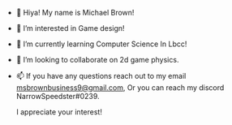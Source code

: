 - 👋 Hiya! My name is Michael Brown!
- 👀 I’m interested in Game design!
- 🌱 I’m currently learning Computer Science In Lbcc!
- 💞️ I’m looking to collaborate on 2d game physics.
- 📫 If you have any questions reach out to my email msbrownbusiness9@gmail.com, Or you can reach my discord NarrowSpeedster#0239.

  I appreciate your interest!

<!---
NarrowSpeedster/NarrowSpeedster is a ✨ special ✨ repository because its `README.md` (this file) appears on your GitHub profile.
You can click the Preview link to take a look at your changes.
--->
